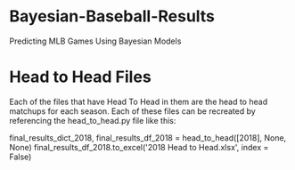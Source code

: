 # Bayesian-Baseball-Results
Predicting MLB Games Using Bayesian Models

# Head to Head Files
Each of the files that have Head To Head in them are the head to head matchups for each season. Each of these files can be recreated by referencing the head_to_head.py file like this:

final_results_dict_2018, final_results_df_2018 =  head_to_head([2018], None, None)
final_results_df_2018.to_excel('2018 Head to Head.xlsx', index = False)
